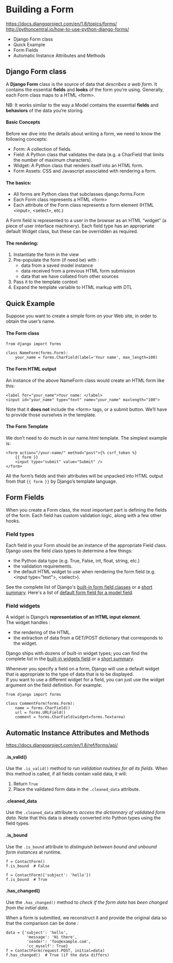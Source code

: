 # Building a Form

https://docs.djangoproject.com/en/1.8/topics/forms/
http://pythoncentral.io/how-to-use-python-django-forms/

- Django Form class
- Quick Example
- Form Fields
- Automatic Instance Attributes and Methods

## Django Form class

A **Django Form** class is the source of data that _describes a web form_. It contains the essential **fields** and **looks** of the form you’re using. Generally, each Form class maps to a HTML \<form>.  

NB: It works similar to the way a Model contains the essential **fields** and **behaviors** of the data you’re storing.

#### Basic Concepts

Before we dive into the details about writing a form, we need to know the following concepts:

- Form: A collection of fields.
- Field: A Python class that validates the data (e.g. a CharField that limits the number of maximum characters).
- Widget: A Python class that renders itself into an HTML form.
- Form Assets: CSS and Javascript associated with rendering a form.

#### The basics:

- All forms are Python class that subclasses django.forms.Form
- Each Form class represents a HTML \<form>
- Each attribute of the Form class represents a form element (HTML \<input>, \<select>, etc.)

A Form field is represented to a user in the browser as an HTML “widget” (a piece of user interface machinery). Each field type has an appropriate default Widget class, but these can be overridden as required.

#### The rendering:

1. Instantiate the form in the view
2. Pre-populate the form (if need be) with :
	- data from a saved model instance
	- data received from a previous HTML form submission 
	- data that we have collated from other sources
3. Pass it to the template context
4. Expand the template variable to HTML markup with DTL

## Quick Example

Suppose you want to create a simple form on your Web site, in order to obtain the user’s name.

#### The Form class
```
from django import forms

class NameForm(forms.Form):
    your_name = forms.CharField(label='Your name', max_length=100)
```

#### The Form HTML output

An instance of the above NameForm class would create an HTML form like this:

```
<label for="your_name">Your name: </label>
<input id="your_name" type="text" name="your_name" maxlength="100">
```

Note that it **does not** include the \<form> tags, or a submit button. We’ll have to provide those ourselves in the template.

#### The Form Template

We don’t need to do much in our name.html template. The simplest example is:

```
<form action="/your-name/" method="post">{% csrf_token %}
    {{ form }}
    <input type="submit" value="Submit" />
</form>
```

All the form’s fields and their attributes will be unpacked into HTML output from that `{{ form }}` by Django’s template language.

## Form Fields

When you create a Form class, the most important part is defining the fields of the form. Each field has custom validation logic, along with a few other hooks.

### Field types

Each field in your Form should be an instance of the appropriate Field class.  
Django uses the field class types to determine a few things:

- the Python data type (e.g. True, False, int, float, string, etc.)
- the validation requirements.
- the default HTML widget to use when rendering the form field (e.g. \<input type="text">, \<select>).

See the complete list of Django's [built-in form field classes](https://docs.djangoproject.com/en/1.8/ref/forms/fields/#built-in-field-classes) or a [short summary](http://www.djangocheatsheet.info/15-forms/17-fields/). Here's a list of [default form field for a model field](https://docs.djangoproject.com/en/1.8/topics/forms/modelforms/#field-types).

### Field widgets

A widget is Django’s **representation of an HTML input element**.  
The widget handles :

- the rendering of the HTML.
- the extraction of data from a GET/POST dictionary that corresponds to the widget.

Django ships with dozens of built-in widget types; you can find the complete list in the [built-in widgets field](https://docs.djangoproject.com/en/1.8/ref/forms/widgets/#built-in-widgets) or a [short summary](http://www.djangocheatsheet.info/15-forms/18-widgets/).

Whenever you specify a field on a form, Django will use a default widget that is appropriate to the type of data that is to be displayed.  
If you want to use a different widget for a field, you can just use the widget argument on the field definition. For example:

```
from django import forms

class CommentForm(forms.Form):
    name = forms.CharField()
    url = forms.URLField()
    comment = forms.CharField(widget=forms.Textarea)
```    

## Automatic Instance Attributes and Methods

https://docs.djangoproject.com/en/1.8/ref/forms/api/

#### .is_valid()

Use the `.is_valid()` method to _run validation routines for all its fields_. When this method is called, if all fields contain valid data, it will:

1. Return `True`
2. Place the validated form data in the `.cleaned_data` attribute.

#### .cleaned_data

Use the `.cleaned_data` attribute to _access the dictionnary of validated form data_. Note that this data is already converted into Python types using the field types.

#### .is_bound

Use the `.is_bound` attribute to _distinguish between bound and unbound form instances_ at runtime.

```
f = ContactForm()
f.is_bound  # False

f = ContactForm({'subject': 'hello'})
f.is_bound  # True
```

#### .has_changed()

Use the `.has_changed()` method to _check if the form data has been changed from the initial data_.

When a form is submitted, we reconstruct it and provide the original data so that the comparison can be done :

```
data = {'subject': 'hello',
		 'message': 'Hi there',
		 'sender': 'foo@example.com',
		 'cc_myself': True}
f = ContactForm(request.POST, initial=data)
f.has_changed()  # True (if the data differs)
```


